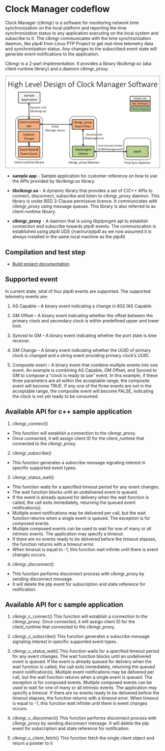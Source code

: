 <!-- SPDX-License-Identifier: GFDL-1.3-no-invariants-or-later
     SPDX-FileCopyrightText: Copyright © 2024 Intel Corporation. -->
# Clock Manager codeflow

Clock Manager (clkmgr) is a software for monitoring network time synchronization
on the local platform and reporting the time synchronization status to any
application executing on the local system and subscribe to it.
The clkmgr communicates with the time synchronization daemon, like ptp4l from
Linux PTP Project to get real-time telemetry data and synchronization status.
Any changes to the subscribed event state will generate event notifications to
the application.

Clkmgr is a 2-part implementation. It provides a library libclkmgr.so
(aka client-runtime library) and a daemon clkmgr_proxy.

![High Level Design of Clock Manager Library](./image/hld_clock_mgr.png)

* **sample app** - Sample application for customer reference on how to use the
APIs provided by libclkmgr.so library.

* **libclkmgr.so** - A dynamic library that provides a set of C/C++ APIs to
connect, disconnect, subscribe and listen to clkmgr_proxy daemon.
This library is under BSD 3-Clause permissive licence. It communicates with
clkmgr_proxy using message queues. This library is also referred to as
client-runtime library.

* **clkmgr_proxy** - A daemon that is using libptpmgmt api to establish
connection and subscribe towards ptp4l events. The communication is established
using ptp4l UDS (/var/run/ptp4l as we now assumed it is always installed in the
same local machine as the ptp4l)

## Compilation and test step
* [Build project documentation](./TEST_clkmgr.md)

## Supported event

In current state, total of four ptp4l events are supported. The supported
telemetry events are:

1. AS Capable – A binary event indicating a change in 802.1AS Capable.

2. GM Offset – A binary event indicating whether the offset between the primary
clock and secondary clock is within predefined upper and lower limit.

3. Synced to GM – A binary event indicating whether the port state is time
receiver.

4. GM Change – A binary event indicating whether the UUID of primary clock is
changed and a string event providing primary clock’s UUID.

5. Composite event – A binary event that combine multiple events into one event.
An example is combining AS Capable, GM Offset, and Synced to GM to compose a
“clock is ready to use” event. In this example, if these three parameters are
all within the acceptable range, the composite event will become TRUE. If any
one of the three events are not in the acceptable range, the composite event
will become FALSE, indicating the clock is not yet ready to be consumed.

## Available API for c++ sample application

1. clkmgr_connect()
- This function will establish a connection to the clkmgr_proxy.
- Once connected, it will assign client ID for the client_runtime that connected
to the clkmgr_proxy.

2. clkmgr_subscribe()
- This function generates a subscribe message signaling interest in specific
supported event types.

3. clkmgr_status_wait()
- This function waits for a specified timeout period for any event changes.
- The wait function blocks until an undelivered event is queued.
- If the event is already queued for delivery when the wait function is called,
the call exits immediately, returning the queued event notification(s).
- Multiple event notifications may be delivered per call, but the wait function
returns when a single event is queued. The exception is for composed events.
- Multiple composed events can be used to wait for one of many or all intrinsic
events. The application may specify a timeout.
- If there are no events ready to be delivered before the timeout elapses, the
function returns with a timeout error.
- When timeout is equal to -1, this function wait infinite until there is event
changes occurs.

4. clkmgr_disconnect()
- This function performs disconnect process with clkmgr_proxy by sending
disconnect message.
- It will delete the ptp event for subscription and state reference for
notification.

## Available API for c sample application

1. clkmgr_c_connect()
This function will establish a connection to the clkmgr_proxy. Once connected,
it will assign client ID for the client_runtime that connected to the
clkmgr_proxy.

2. clkmgr_c_subscribe()
This function generates a subscribe message signaling interest in specific
supported event types.

3. clkmgr_c_status_wait()
This function waits for a specified timeout period for any event changes. The
wait function blocks until an undelivered event is queued. If the event is
already queued for delivery when the wait function is called, the call exits
immediately, returning the queued event notification(s). Multiple event
notifications may be delivered per call, but the wait function returns when a
single event is queued. The exception is for composed events. Multiple composed
events can be used to wait for one of many or all intrinsic events. The
application may specify a timeout. If there are no events ready to be delivered
before the timeout elapses, the function returns with a timeout error. When
timeout is equal to -1, this function wait infinite until there is event changes
occurs.

4. clkmgr_c_disconnect()
This function performs disconnect process with clkmgr_proxy by sending
disconnect message.  It will delete the ptp event for subscription and state
reference for notification.

5. clkmgr_c_client_fetch()
This function fetch the single client object and return a pointer to it
